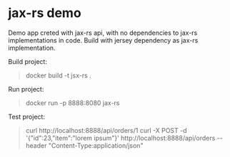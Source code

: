 # jax-rs demo

Demo app creted with jax-rs api, with no dependencies to jax-rs implementations in code. Build with jersey dependency as jax-rs implementation.

Build project:
> docker build -t jsx-rs .

Run project: 
> docker run -p 8888:8080 jax-rs

Test project:
> curl http://localhost:8888/api/orders/1
> curl -X POST -d '{"id":23,"item":"lorem ipsum"}' http://localhost:8888/api/orders --header "Content-Type:application/json"